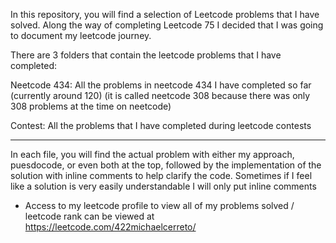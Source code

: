 In this repository, you will find a selection of Leetcode problems that I have solved. Along the way of completing Leetcode 75 I decided that I was going to document my leetcode journey. 

There are 3 folders that contain the leetcode problems that I have completed:

Neetcode 434: All the problems in neetcode 434 I have completed so far (currently around 120) (it is called neetcode 308 because there was only 308 problems at the time on neetcode)

Contest: All the problems that I have completed during leetcode contests


_________________________________________________________________________________________________________________________________________________________

In each file, you will find the actual problem with either my approach, puesdocode, or even both at the top, followed by the implementation of the solution with inline comments to help clarify the code. Sometimes if I feel like a solution is very easily understandable I will only put inline comments


* Access to my leetcode profile to view all of my problems solved / leetcode rank can be viewed at https://leetcode.com/422michaelcerreto/ 

